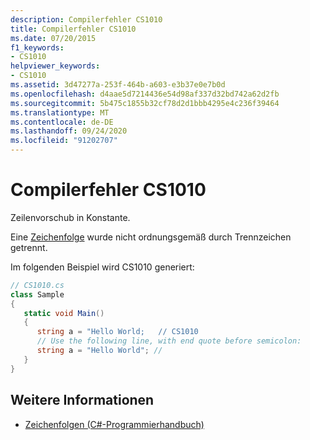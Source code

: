 ```yaml
---
description: Compilerfehler CS1010
title: Compilerfehler CS1010
ms.date: 07/20/2015
f1_keywords:
- CS1010
helpviewer_keywords:
- CS1010
ms.assetid: 3d47277a-253f-464b-a603-e3b37e0e7b0d
ms.openlocfilehash: d4aae5d7214436e54d98af337d32bd742a62d2fb
ms.sourcegitcommit: 5b475c1855b32cf78d2d1bbb4295e4c236f39464
ms.translationtype: MT
ms.contentlocale: de-DE
ms.lasthandoff: 09/24/2020
ms.locfileid: "91202707"
---
```

# <a name="compiler-error-cs1010"></a>Compilerfehler CS1010

Zeilenvorschub in Konstante.  
  
 Eine [Zeichenfolge](../language-reference/builtin-types/reference-types.md) wurde nicht ordnungsgemäß durch Trennzeichen getrennt.  
  
 Im folgenden Beispiel wird CS1010 generiert:  
  
```csharp  
// CS1010.cs  
class Sample  
{  
   static void Main()  
   {  
      string a = "Hello World;   // CS1010  
      // Use the following line, with end quote before semicolon:  
      string a = "Hello World"; //  
   }  
}  
```  
  
## <a name="see-also"></a>Weitere Informationen

- [Zeichenfolgen (C#-Programmierhandbuch)](../programming-guide/strings/index.md)
